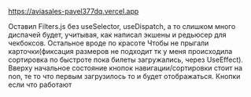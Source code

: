 https://aviasales-pavel377dq.vercel.app

Оставил Filters.js без useSelector, useDispatch, а то слишком много диспачей будет, учитывая, как написал экшены и редьюсер для чекбоксов. Остальное вроде по красоте
Чтобы не прыгали карточки(фиксация размеров не подходит тк у меня происходила сортировка по быстроте пока билеты загружались, через UseEffect). Вверху начальное состояние кнопок навигации/сортировки стоит на non, те то что  первым загрузилось то и будет отображаться. Кнопки если что работают 
